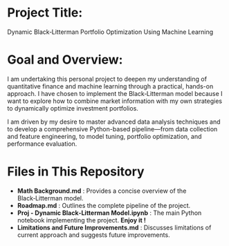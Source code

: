 # Project Title:

Dynamic Black‑Litterman Portfolio Optimization Using Machine Learning

# Goal and Overview:
I am undertaking this personal project to deepen my understanding of quantitative finance and machine learning through a practical, hands-on approach. I have chosen to implement the Black‑Litterman model because I want to explore how to combine market information with my own strategies to dynamically optimize investment portfolios.

I am driven by my desire to master advanced data analysis techniques and to develop a comprehensive Python-based pipeline—from data collection and feature engineering, to model tuning, portfolio optimization, and performance evaluation.


# Files in This Repository

- **Math Background.md** : Provides a concise overview of the Black‑Litterman model.
- **Roadmap.md** : Outlines the complete pipeline of the project.
- **Proj - Dynamic Black‑Litterman Model.ipynb** : The main Python notebook implementing the project. **Enjoy it !**
- **Limitations and Future Improvements.md** : Discusses limitations of current approach and suggests future improvements.
